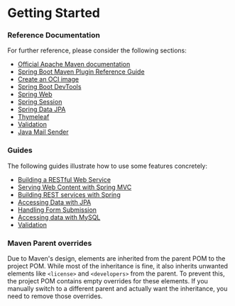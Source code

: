 # Getting Started

### Reference Documentation
For further reference, please consider the following sections:

* [Official Apache Maven documentation](https://maven.apache.org/guides/index.html)
* [Spring Boot Maven Plugin Reference Guide](https://docs.spring.io/spring-boot/3.4.0-RC1/maven-plugin)
* [Create an OCI image](https://docs.spring.io/spring-boot/3.4.0-RC1/maven-plugin/build-image.html)
* [Spring Boot DevTools](https://docs.spring.io/spring-boot/3.4.0-RC1/reference/using/devtools.html)
* [Spring Web](https://docs.spring.io/spring-boot/3.4.0-RC1/reference/web/servlet.html)
* [Spring Session](https://docs.spring.io/spring-session/reference/)
* [Spring Data JPA](https://docs.spring.io/spring-boot/3.4.0-RC1/reference/data/sql.html#data.sql.jpa-and-spring-data)
* [Thymeleaf](https://docs.spring.io/spring-boot/3.4.0-RC1/reference/web/servlet.html#web.servlet.spring-mvc.template-engines)
* [Validation](https://docs.spring.io/spring-boot/3.4.0-RC1/reference/io/validation.html)
* [Java Mail Sender](https://docs.spring.io/spring-boot/3.4.0-RC1/reference/io/email.html)

### Guides
The following guides illustrate how to use some features concretely:

* [Building a RESTful Web Service](https://spring.io/guides/gs/rest-service/)
* [Serving Web Content with Spring MVC](https://spring.io/guides/gs/serving-web-content/)
* [Building REST services with Spring](https://spring.io/guides/tutorials/rest/)
* [Accessing Data with JPA](https://spring.io/guides/gs/accessing-data-jpa/)
* [Handling Form Submission](https://spring.io/guides/gs/handling-form-submission/)
* [Accessing data with MySQL](https://spring.io/guides/gs/accessing-data-mysql/)
* [Validation](https://spring.io/guides/gs/validating-form-input/)

### Maven Parent overrides

Due to Maven's design, elements are inherited from the parent POM to the project POM.
While most of the inheritance is fine, it also inherits unwanted elements like `<license>` and `<developers>` from the parent.
To prevent this, the project POM contains empty overrides for these elements.
If you manually switch to a different parent and actually want the inheritance, you need to remove those overrides.

